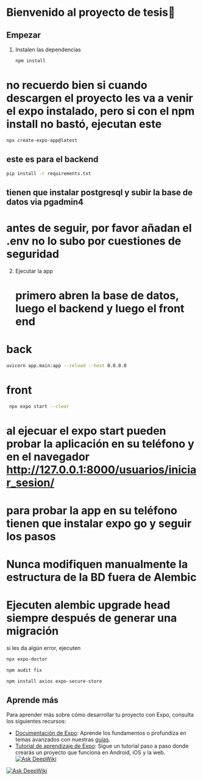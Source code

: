 #  Bienvenido al proyecto de tesis👋


## Empezar

1. Instalen las dependencias

   ```bash
   npm install
   ```

  # no recuerdo bien si cuando descargen el proyecto les va a venir el expo instalado, pero si con el npm install no bastó, ejecutan este
   ```bash
   npx create-expo-app@latest 
   ```

   ## este es para el backend
   ```bash
   pip install -r requirements.txt
   ```

   ## tienen que instalar postgresql y subir la base de datos via pgadmin4

   # antes de seguir, por favor añadan el .env no lo subo por cuestiones de seguridad


2. Ejecutar la app
   
   # primero abren la base de datos, luego el backend y luego el front end
   
  # back
   ```bash
   uvicorn app.main:app --reload --host 0.0.0.0 
   ```
   # front
   ```bash
    npx expo start --clear 
   ```

   # al ejecuar el expo start pueden probar la aplicación en su teléfono y en el navegador http://127.0.0.1:8000/usuarios/iniciar_sesion/
   # para probar la app en su teléfono tienen que instalar expo go y seguir los pasos
   # Nunca modifiquen manualmente la estructura de la BD fuera de Alembic
   # Ejecuten alembic upgrade head siempre después de generar una migración
   


si les da algún error, ejecuten    
   ```bash
   npx expo-doctor   
   ```
   ```bash
   npm audit fix
   ```
   ```bash
   npm install axios expo-secure-store   
   ```

## Aprende más

Para aprender más sobre cómo desarrollar tu proyecto con Expo, consulta los siguientes recursos:
- [Documentación de Expo](https://docs.expo.dev/): Aprende los fundamentos o profundiza en temas avanzados con nuestras [guías](https://docs.expo.dev/guides).
- [Tutorial de aprendizaje de Expo](https://docs.expo.dev/tutorial/introduction/): Sigue un tutorial paso a paso donde crearás un proyecto que funciona en Android, iOS y la web.
 [![Ask DeepWiki](https://deepwiki.com/badge.svg)](https://deepwiki.com/painhhjh/VectorKPI)

 <a href="https://deepwiki.com/painhhjh/VectorKPI"><img src="https://deepwiki.com/badge.svg" alt="Ask DeepWiki"></a>
